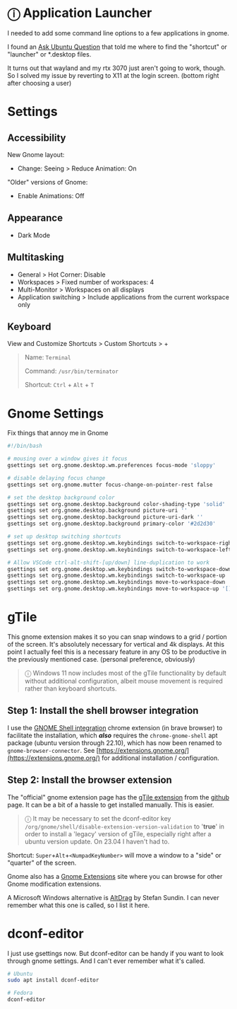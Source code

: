 # ⓘ Application Launcher

I needed to add some command line options to a few applications in gnome.

I found an [Ask Ubuntu Question](https://askubuntu.com/questions/1255750/how-can-i-tell-which-app-is-coming-from-which-source-in-gnome) that told me where to find the "shortcut" or "launcher" or \*.desktop files.

It turns out that wayland and my rtx 3070 just aren't going to work, though. So I solved my issue by reverting to X11 at the login screen. (bottom right after choosing a user)

# Settings

## Accessibility

New Gnome layout:

- Change: Seeing > Reduce Animation: On

"Older" versions of Gnome:

- Enable Animations: Off

## Appearance

- Dark Mode

## Multitasking

- General > Hot Corner: Disable
- Workspaces > Fixed number of workspaces: 4
- Multi-Monitor > Workspaces on all displays
- Application switching > Include applications from the current workspace only

## Keyboard

View and Customize Shortcuts > Custom Shortcuts > +

> Name: `Terminal`
>
> Command: `/usr/bin/terminator`
>
> Shortcut: `Ctrl` + `Alt` + `T`

# Gnome Settings

Fix things that annoy me in Gnome

```bash
#!/bin/bash

# mousing over a window gives it focus
gsettings set org.gnome.desktop.wm.preferences focus-mode 'sloppy'

# disable delaying focus change
gsettings set org.gnome.mutter focus-change-on-pointer-rest false

# set the desktop background color
gsettings set org.gnome.desktop.background color-shading-type 'solid'
gsettings set org.gnome.desktop.background picture-uri ''
gsettings set org.gnome.desktop.background picture-uri-dark ''
gsettings set org.gnome.desktop.background primary-color '#2d2d30'

# set up desktop switching shortcuts
gsettings set org.gnome.desktop.wm.keybindings switch-to-workspace-right "['<Control><Alt>Right', '<Control><Super>Right']"
gsettings set org.gnome.desktop.wm.keybindings switch-to-workspace-left "['<Control><Alt>Left', '<Control><Super>Left']"

# Allow VSCode ctrl-alt-shift-[up/down] line-duplication to work
gsettings set org.gnome.desktop.wm.keybindings switch-to-workspace-down '[]'
gsettings set org.gnome.desktop.wm.keybindings switch-to-workspace-up '[]'
gsettings set org.gnome.desktop.wm.keybindings move-to-workspace-down '[]'
gsettings set org.gnome.desktop.wm.keybindings move-to-workspace-up '[]'
```

# gTile

This gnome extension makes it so you can snap windows to a grid / portion of the screen. It's absolutely necessary for vertical and 4k displays. At this point I actually feel this is a necessary feature in any OS to be productive in the previously mentioned case. (personal preference, obviously)

> ⓘ Windows 11 now includes most of the gTile functionality by default without additional configuration, albeit mouse movement is required rather than keyboard shortcuts.

## Step 1: Install the shell browser integration

I use the [GNOME Shell integration](https://chrome.google.com/webstore/detail/gnome-shell-integration/gphhapmejobijbbhgpjhcjognlahblep) chrome extension (in brave browser) to facilitate the installation, which **_also_** requires the `chrome-gnome-shell` apt package (ubuntu version through 22.10), which has now been renamed to `gnome-browser-connector`. See [https://extensions.gnome.org/](https://extensions.gnome.org/) for additional installation / configuration.

## Step 2: Install the browser extension

The "official" gnome extension page has the [gTile extension](https://extensions.gnome.org/extension/28/gtile/) from the [github](https://github.com/gTile/gTile) page. It can be a bit of a hassle to get installed manually. This is easier.

> ⓘ It may be necessary to set the dconf-editor key `/org/gnome/shell/disable-extension-version-validation` to '**true**' in order to install a 'legacy' version of gTile, especially right after a ubuntu version update. On 23.04 I haven't had to.

Shortcut: `Super`+`Alt`+`<NumpadKeyNumber>` will move a window to a "side" or "quarter" of the screen.

Gnome also has a [Gnome Extensions](https://extensions.gnome.org/) site where you can browse for other Gnome modification extensions.

A Microsoft Windows alternative is [AltDrag](https://stefansundin.github.io/altdrag/) by Stefan Sundin. I can never remember what this one is called, so I list it here.

# dconf-editor

I just use gsettings now. But dconf-editor can be handy if you want to look through gnome settings. And I can't ever remember what it's called.

```bash
# Ubuntu
sudo apt install dconf-editor

# Fedora
dconf-editor
```
